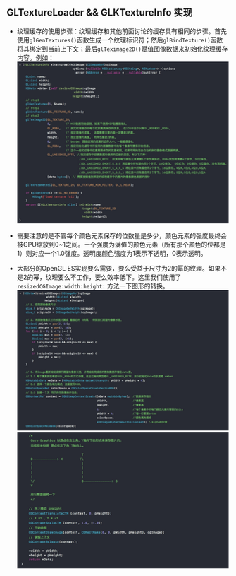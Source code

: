 ## GLTextureLoader && GLKTextureInfo 实现
- 纹理缓存的使用步骤：纹理缓存和其他前面讨论的缓存具有相同的步骤。首先使用`glGenTextures()`函数生成一个纹理标识符；然后`glBindTexture()`函数将其绑定到当前上下文；最后`glTeximage2D()`赋值图像数据来初始化纹理缓存内容。例如：![](media/09.jpg)

- 需要注意的是不管每个颜色元素保存的位数量是多少，颜色元素的强度最终会被GPU缩放到0~1之间。一个强度为满值的颜色元素（所有那个颜色的位都是1）则对应一个1.0强度。透明度颜色强度为1表示不透明，0表示透明。
- 大部分的OpenGL ES实现要么需要，要么受益于尺寸为2的幂的纹理。如果不是2的幂，纹理要么不工作，要么效率低下。这里我们使用了`resizedCGImage:width:height:` 方法一下图形的转换。 ![](media/10-1.jpg)
![](media/10-2.jpg)


